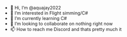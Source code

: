 - 👋 Hi, I’m @aquajay2022
- 👀 I’m interested in Flight simming/C#
- 🌱 I’m currently learning C#
- 💞️ I’m looking to collaborate on nothing right now
- 📫 How to reach me Discord and thats pretty much it

<!---
aquajay2022/aquajay2022 is a ✨ special ✨ repository because its `README.md` (this file) appears on your GitHub profile.
You can click the Preview link to take a look at your changes.
--->
